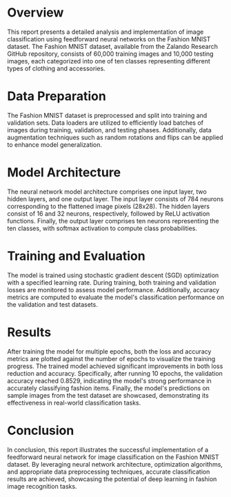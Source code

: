 # Overview
This report presents a detailed analysis and implementation of image classification using feedforward neural networks on the Fashion MNIST dataset. The Fashion MNIST dataset, available from the Zalando Research GitHub repository, consists of 60,000 training images and 10,000 testing images, each categorized into one of ten classes representing different types of clothing and accessories.

# Data Preparation
The Fashion MNIST dataset is preprocessed and split into training and validation sets. Data loaders are utilized to efficiently load batches of images during training, validation, and testing phases. Additionally, data augmentation techniques such as random rotations and flips can be applied to enhance model generalization.

# Model Architecture
The neural network model architecture comprises one input layer, two hidden layers, and one output layer. The input layer consists of 784 neurons corresponding to the flattened image pixels (28x28). The hidden layers consist of 16 and 32 neurons, respectively, followed by ReLU activation functions. Finally, the output layer comprises ten neurons representing the ten classes, with softmax activation to compute class probabilities.

# Training and Evaluation
The model is trained using stochastic gradient descent (SGD) optimization with a specified learning rate. During training, both training and validation losses are monitored to assess model performance. Additionally, accuracy metrics are computed to evaluate the model's classification performance on the validation and test datasets.

# Results
After training the model for multiple epochs, both the loss and accuracy metrics are plotted against the number of epochs to visualize the training progress. The trained model achieved significant improvements in both loss reduction and accuracy. Specifically, after running 10 epochs, the validation accuracy reached 0.8529, indicating the model's strong performance in accurately classifying fashion items. Finally, the model's predictions on sample images from the test dataset are showcased, demonstrating its effectiveness in real-world classification tasks.

# Conclusion
In conclusion, this report illustrates the successful implementation of a feedforward neural network for image classification on the Fashion MNIST dataset. By leveraging neural network architecture, optimization algorithms, and appropriate data preprocessing techniques, accurate classification results are achieved, showcasing the potential of deep learning in fashion image recognition tasks.
